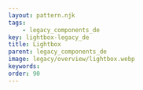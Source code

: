 ```yaml
---
layout: pattern.njk
tags: 
    - legacy_components_de
key: lightbox-legacy_de
title: Lightbox
parent: legacy_components_de
image: legacy/overview/lightbox.webp
keywords: 
order: 90
---
```


